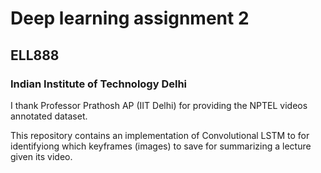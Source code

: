 # Deep learning assignment 2
## ELL888
### Indian Institute of Technology Delhi

I thank Professor Prathosh AP (IIT Delhi) for providing the NPTEL videos annotated dataset.

This repository contains an implementation of Convolutional LSTM to for identifyiong which keyframes (images) to save for summarizing a lecture given its video.
